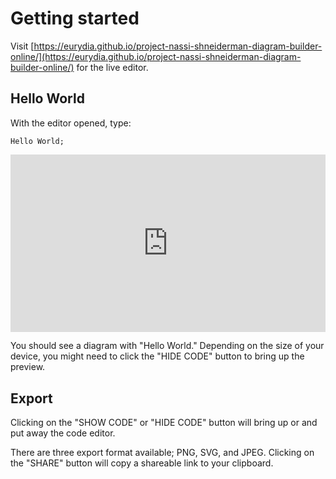 # Getting started

Visit [https://eurydia.github.io/project-nassi-shneiderman-diagram-builder-online/](https://eurydia.github.io/project-nassi-shneiderman-diagram-builder-online/) for the live editor.

## Hello World

With the editor opened, type:

```plaintext
Hello World;
```

<iframe width="100%" style="aspect-ratio: 16/9; border:none;" loading="lazy" src="https://eurydia.github.io/project-nassi-shneiderman-diagram-builder-online/?preview=true&content="></iframe>

You should see a diagram with "Hello World."
Depending on the size of your device, you might need to click the "HIDE CODE" button to bring up the preview.

## Export

Clicking on the "SHOW CODE" or "HIDE CODE" button will bring up or and put away the code editor.

There are three export format available; PNG, SVG, and JPEG.
Clicking on the "SHARE" button will copy a shareable link to your clipboard.
